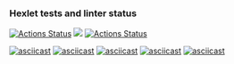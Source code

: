 ### Hexlet tests and linter status
[![Actions Status](https://github.com/sergey712lab/frontend-project-lvl1/workflows/hexlet-check/badge.svg)](https://github.com/sergey712lab/frontend-project-lvl1/actions)
<a href="https://codeclimate.com/github/sergey712lab/frontend-project-lvl1/maintainability"><img src="https://api.codeclimate.com/v1/badges/3116f944b4634327c8b0/maintainability" /></a>
[![Actions Status](https://github.com/sergey712lab/frontend-project-lvl1/workflows/superlinter/badge.svg)](https://github.com/sergey712lab/frontend-project-lvl1/actions)

[![asciicast](https://asciinema.org/a/8ifgKEwpMSwTzjP3KmD3Unl48.svg)](https://asciinema.org/a/8ifgKEwpMSwTzjP3KmD3Unl48)
[![asciicast](https://asciinema.org/a/TmcE1vLekuK67DGnkLU0HeQpd.svg)](https://asciinema.org/a/TmcE1vLekuK67DGnkLU0HeQpd)
[![asciicast](https://asciinema.org/a/nElvQTov3D4HZ8ExMRNxAaxWq.svg)](https://asciinema.org/a/nElvQTov3D4HZ8ExMRNxAaxWq)
[![asciicast](https://asciinema.org/a/MU3beOdnHa7zNzbsnUyNCDXy4.svg)](https://asciinema.org/a/MU3beOdnHa7zNzbsnUyNCDXy4)
[![asciicast](https://asciinema.org/a/0563XaGSe7aogvebQMyZFYE38.svg)](https://asciinema.org/a/0563XaGSe7aogvebQMyZFYE38)

